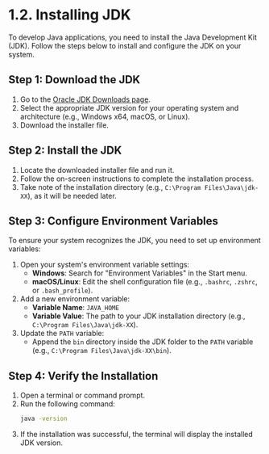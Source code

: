# 1.2. Installing JDK

To develop Java applications, you need to install the Java Development Kit (JDK). Follow the steps below to install and configure the JDK on your system.

## Step 1: Download the JDK

1. Go to the [Oracle JDK Downloads page](https://www.oracle.com/java/technologies/javase-downloads.html).
2. Select the appropriate JDK version for your operating system and architecture (e.g., Windows x64, macOS, or Linux).
3. Download the installer file.

## Step 2: Install the JDK

1. Locate the downloaded installer file and run it.
2. Follow the on-screen instructions to complete the installation process.
3. Take note of the installation directory (e.g., `C:\Program Files\Java\jdk-XX`), as it will be needed later.

## Step 3: Configure Environment Variables

To ensure your system recognizes the JDK, you need to set up environment variables:

1. Open your system's environment variable settings:
   - **Windows**: Search for "Environment Variables" in the Start menu.
   - **macOS/Linux**: Edit the shell configuration file (e.g., `.bashrc`, `.zshrc`, or `.bash_profile`).
2. Add a new environment variable:
   - **Variable Name**: `JAVA_HOME`
   - **Variable Value**: The path to your JDK installation directory (e.g., `C:\Program Files\Java\jdk-XX`).
3. Update the `PATH` variable:
   - Append the `bin` directory inside the JDK folder to the `PATH` variable (e.g., `C:\Program Files\Java\jdk-XX\bin`).

## Step 4: Verify the Installation

1. Open a terminal or command prompt.
2. Run the following command:
   ```bash
   java -version
   ```
3. If the installation was successful, the terminal will display the installed JDK version.
